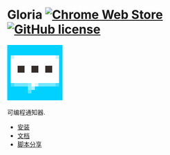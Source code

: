 # Gloria [![Chrome Web Store](https://img.shields.io/chrome-web-store/v/cnelmenogjgobndnoddckekbojgginbn.svg?maxAge=86400)](https://chrome.google.com/webstore/detail/gloria/cnelmenogjgobndnoddckekbojgginbn) [![GitHub license](https://img.shields.io/badge/license-MIT-blue.svg)](https://raw.githubusercontent.com/BlackGlory/Gloria/master/LICENSE)

[![Gloria](https://raw.githubusercontent.com/BlackGlory/Gloria/master/src/assets/images/icon-128.png)](https://chrome.google.com/webstore/detail/gloria/cnelmenogjgobndnoddckekbojgginbn)

可编程通知器.

- [安装](https://chrome.google.com/webstore/detail/gloria/cnelmenogjgobndnoddckekbojgginbn)
- [文档](https://docs.gloria.pub)
- [脚本分享](https://gloria.pub)
